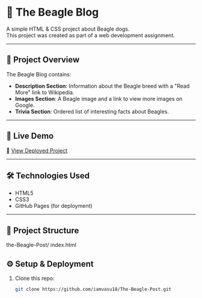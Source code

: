 # 🐶 The Beagle Blog

A simple HTML & CSS project about Beagle dogs.  
This project was created as part of a web development assignment.

---

## 📖 Project Overview
The Beagle Blog contains:
- **Description Section**: Information about the Beagle breed with a "Read More" link to Wikipedia.
- **Images Section**: A Beagle image and a link to view more images on Google.
- **Trivia Section**: Ordered list of interesting facts about Beagles.

---

## 🚀 Live Demo
🔗 [View Deployed Project](https://iamvasu18.github.io/The-Beagle-Post/)

---

## 🛠️ Technologies Used
- HTML5
- CSS3
- GitHub Pages (for deployment)

---

## 📂 Project Structure
the-Beagle-Post/
index.html

## ⚙️ Setup & Deployment

1. Clone this repo:
   ```bash
   git clone https://github.com/iamvasu18/The-Beagle-Post.git
